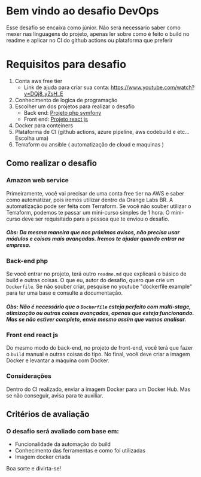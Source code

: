 
# Bem vindo ao desafio DevOps

Esse desafio se encaixa como júnior. Não será necessario saber como mexer nas linguagens do projeto, apenas ler sobre como é feito o build no readme e aplicar no CI do github actions ou plataforma que preferir

# Requisitos para desafio

1. Conta aws free tier
	* Link de ajuda para criar sua conta: https://www.youtube.com/watch?v=DQj8_yZsH_E
2. Conhecimento de logica de programação
3. Escolher um dos projetos para realizar o desafio
	* Back end: [Projeto php symfony](a)
	* Front end: [Projeto react js](a)
4. Docker para conteiners
5. Plataforma de CI (github actions, azure pipeline, aws codebuild e etc... Escolha uma)
6. Terraform ou ansible ( automatização de cloud e maquinas )

## Como realizar o desafio

### Amazon web service
Primeiramente, você vai precisar de uma conta free tier na AWS e saber como automatizar, pois iremos utilizar dentro da Orange Labs BR. A automatização pode ser feita com Terraform. Se você não souber utilizar o Terraform, podemos te passar um mini-curso simples de 1 hora. O mini-curso deve ser requisitado para a pessoa que te enviou o desafio.

##### Obs: Da mesma maneira que nos próximos avisos, não precisa usar módulos e coisas mais avançadas. Iremos te ajudar quando entrar na empresa.

### Back-end php
Se você entrar no projeto, terá outro `readme.md` que explicará o básico de build e outras coisas. O que eu, autor do desafio, quero que crie um `Dockerfile`. Se não souber criar, pesquise no youtube "dockerfile example" para ter uma base e consulte a documentação.

##### Obs: Não é necessário que o `Dockerfile` esteja perfeito com multi-stage, otimização ou outras coisas avançadas, apenas que esteja funcionando. Mas se não estiver completo, envie mesmo assim que vamos analisar.

### Front end react js
Do mesmo modo do back-end, no projeto de front-end, você terá que fazer o `build` manual e outras coisas do tipo. No final, você deve criar a imagem Docker e levantar a máquina com Docker.

### Considerações
Dentro do CI realizado, enviar a imagem Docker para um Docker Hub. Mas se não conseguir, avisa para te auxiliar.

## Critérios de avaliação

### O desafio será avaliado com base em:

* Funcionalidade da automação do build
* Conhecimento das ferramentas e como foi utilizadas
* Imagem docker criada

Boa sorte e divirta-se!
